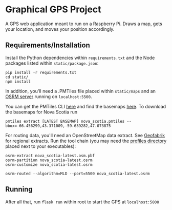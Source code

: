 # Graphical GPS Project

A GPS web application meant to run on a Raspberry Pi. Draws a map, gets your location, and moves your position accordingly.

## Requirements/Installation

Install the Python dependencies within `requirements.txt` and the Node packages listed within `static/package.json`:
```
pip install -r requirements.txt
cd static/
npm install
```

In addition, you'll need a .PMTiles file placed within `static/maps` and an [OSRM server](https://github.com/Project-OSRM/osrm-backend/releases) running on `localhost:5500`.

You can get the PMTiles CLI [here](https://github.com/protomaps/go-pmtiles) and find the basemaps [here](https://maps.protomaps.com/builds/).
To download the basemaps for Nova Scotia run
```
pmtiles extract [LATEST BASEMAP] nova_scotia.pmtiles --bbox=-66.456299,43.371009,-59.639282,47.073875
```

For routing data, you'll need an OpenStreetMap data extract. See [Geofabrik](http://download.geofabrik.de/) for regional extracts.
Run the tool chain (you may need the [profiles directory](https://github.com/Project-OSRM/osrm-backend/tree/master/profiles) placed next to your executables):
```
osrm-extract nova_scotia-latest.osm.pbf
osrm-partition nova_scotia-latest.osrm
osrm-customize nova_scotia-latest.osrm

osrm-routed --algorithm=MLD --port=5500 nova_scotia-latest.osrm
```

## Running

After all that, run `flask run` within root to start the GPS at `localhost:5000`